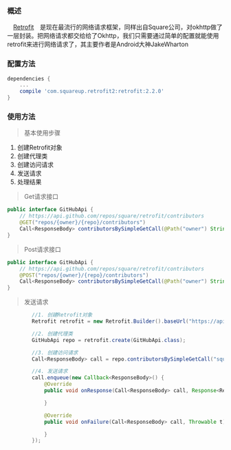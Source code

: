 ### 概述
　[Retrofit][1]　是现在最流行的网络请求框架，同样出自Square公司，对okhttp做了一层封装。把网络请求都交给给了Okhttp，我们只需要通过简单的配置就能使用retrofit来进行网络请求了，其主要作者是Android大神JakeWharton

### 配置方法

``` gradle
dependencies {
    ...
    compile 'com.squareup.retrofit2:retrofit:2.2.0'
}
```

### 使用方法

> 基本使用步骤

 1. 创建Retrofit对象
 2. 创建代理类
 2. 创建访问请求
 3. 发送请求
 4. 处理结果

> Get请求接口 
 
``` java
public interface GitHubApi {
    // https://api.github.com/repos/square/retrofit/contributors
    @GET("repos/{owner}/{repo}/contributors")
    Call<ResponseBody> contributorsBySimpleGetCall(@Path("owner") String owner, @Path("repo") String repo);
}

```

> Post请求接口 
 
``` java
public interface GitHubApi {
    // https://api.github.com/repos/square/retrofit/contributors
    @POST("repos/{owner}/{repo}/contributors")
    Call<ResponseBody> contributorsBySimpleGetCall(@Path("owner") String owner, @Path("repo") String repo);
}

```

> 发送请求

``` java
        //1. 创建Retrofit对象
        Retrofit retrofit = new Retrofit.Builder().baseUrl("https://api.github.com/").build();

        //2. 创建代理类
        GitHubApi repo = retrofit.create(GitHubApi.class);

        //3. 创建访问请求
        Call<ResponseBody> call = repo.contributorsBySimpleGetCall("square","retrofit");

        //4. 发送请求
        call.enqueue(new Callback<ResponseBody>() {
            @Override
            public void onResponse(Call<ResponseBody> call, Response<ResponseBody> response) {

            }

            @Override
            public void onFailure(Call<ResponseBody> call, Throwable t) {

            }
        });
```



  [1]: https://github.com/square/retrofit